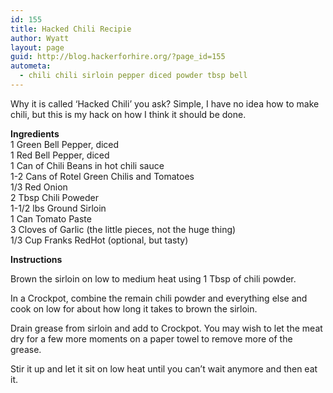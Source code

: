 ```yaml
---
id: 155
title: Hacked Chili Recipie
author: Wyatt
layout: page
guid: http://blog.hackerforhire.org/?page_id=155
autometa:
  - chili chili sirloin pepper diced powder tbsp bell
---
```

Why it is called &#8216;Hacked Chili&#8217; you ask? Simple, I have no idea how to make chili, but this is my hack on how I think it should be done.

**Ingredients**  
1 Green Bell Pepper, diced  
1 Red Bell Pepper, diced  
1 Can of Chili Beans in hot chili sauce  
1-2 Cans of Rotel Green Chilis and Tomatoes  
1/3 Red Onion  
2 Tbsp Chili Poweder  
1-1/2 lbs Ground Sirloin  
1 Can Tomato Paste  
3 Cloves of Garlic (the little pieces, not the huge thing)  
1/3 Cup Franks RedHot (optional, but tasty)

**Instructions**

Brown the sirloin on low to medium heat using 1 Tbsp of chili powder.

In a Crockpot, combine the remain chili powder and everything else and cook on low for about how long it takes to brown the sirloin.

Drain grease from sirloin and add to Crockpot. You may wish to let the meat dry for a few more moments on a paper towel to remove more of the grease.

Stir it up and let it sit on low heat until you can&#8217;t wait anymore and then eat it.
